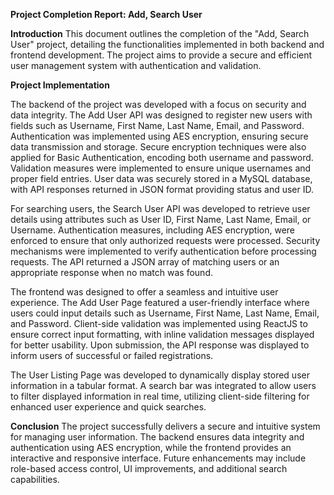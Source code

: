 **Project Completion Report: Add, Search User**

 **Introduction**
This document outlines the completion of the "Add, Search User" project, detailing the functionalities implemented in both backend and frontend development. The project aims to provide a secure and efficient user management system with authentication and validation.

 **Project Implementation**

The backend of the project was developed with a focus on security and data integrity. The Add User API was designed to register new users with fields such as Username, First Name, Last Name, Email, and Password. Authentication was implemented using AES encryption, ensuring secure data transmission and storage. Secure encryption techniques were also applied for Basic Authentication, encoding both username and password. Validation measures were implemented to ensure unique usernames and proper field entries. User data was securely stored in a MySQL database, with API responses returned in JSON format providing status and user ID. 

For searching users, the Search User API was developed to retrieve user details using attributes such as User ID, First Name, Last Name, Email, or Username. Authentication measures, including AES encryption, were enforced to ensure that only authorized requests were processed. Security mechanisms were implemented to verify authentication before processing requests. The API returned a JSON array of matching users or an appropriate response when no match was found.

The frontend was designed to offer a seamless and intuitive user experience. The Add User Page featured a user-friendly interface where users could input details such as Username, First Name, Last Name, Email, and Password. Client-side validation was implemented using ReactJS to ensure correct input formatting, with inline validation messages displayed for better usability. Upon submission, the API response was displayed to inform users of successful or failed registrations. 

The User Listing Page was developed to dynamically display stored user information in a tabular format. A search bar was integrated to allow users to filter displayed information in real time, utilizing client-side filtering for enhanced user experience and quick searches. 

 **Conclusion**
The project successfully delivers a secure and intuitive system for managing user information. The backend ensures data integrity and authentication using AES encryption, while the frontend provides an interactive and responsive interface. Future enhancements may include role-based access control, UI improvements, and additional search capabilities.


